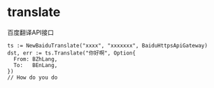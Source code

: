 # translate
百度翻译API接口

```
ts := NewBaiduTranslate("xxxx", "xxxxxxx", BaiduHttpsApiGateway)
dst, err := ts.Translate("你好啊", Option{
  From: BZhLang,
  To:   BEnLang,
})
// How do you do
```
